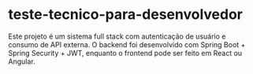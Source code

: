 # teste-tecnico-para-desenvolvedor
Este projeto é um sistema full stack com autenticação de usuário e consumo de API externa. O backend foi desenvolvido com Spring Boot + Spring Security + JWT, enquanto o frontend pode ser feito em React ou Angular.
